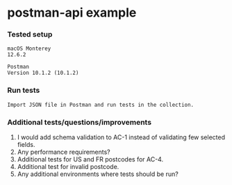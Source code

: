# postman-api example

### Tested setup

```
macOS Monterey
12.6.2
```
```
Postman
Version 10.1.2 (10.1.2)
```

### Run tests

```
Import JSON file in Postman and run tests in the collection.
```

### Additional tests/questions/improvements

1. I would add schema validation to AC-1 instead of validating few selected fields.
2. Any performance requirements?
3. Additional tests for US and FR postcodes for AC-4.
4. Additional test for invalid postcode.
5. Any additional environments where tests should be run?
